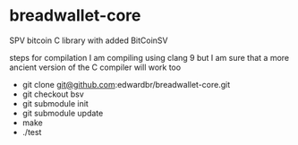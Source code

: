 # breadwallet-core
SPV bitcoin C library with added BitCoinSV 

steps for compilation
I am compiling using clang 9 but I am sure that a more ancient version of the C compiler will work too

 - git clone git@github.com:edwardbr/breadwallet-core.git
 - git checkout bsv
 - git submodule init
 - git submodule update
 - make
 - ./test
